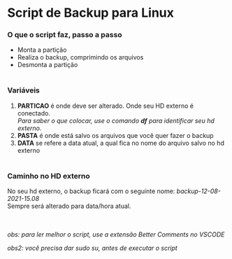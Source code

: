 # Script de Backup para Linux

### O que o script faz, passo a passo

- Monta a partição
- Realiza o backup, comprimindo os arquivos
- Desmonta a partição </br></br>

### Variáveis

1. **PARTICAO** é onde deve ser alterado. Onde seu HD externo é conectado. </br>
   _Para saber o que colocar, use o comando **df** para identificar seu hd externo._ </br>
1. **PASTA** é onde está salvo os arquivos que você quer fazer o backup </br>
1. **DATA** se refere a data atual, a qual fica no nome do arquivo salvo no hd externo </br></br>

### Caminho no HD externo

No seu hd externo, o backup ficará com o seguinte nome: _backup-12-08-2021-15.08_ </br>
Sempre será alterado para data/hora atual.

</br></br>_obs: para ler melhor o script, use a extensão Better Comments no VSCODE_</br>

_obs2: você precisa dar sudo su, antes de executar o script_
